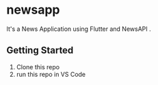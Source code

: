 # newsapp

It's a News Application using Flutter and NewsAPI .

## Getting Started

1) Clone this repo
2) run this repo in VS Code 
